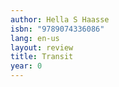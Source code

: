 ```yaml
---
author: Hella S Haasse
isbn: "9789074336086"
lang: en-us
layout: review
title: Transit
year: 0
---
```


